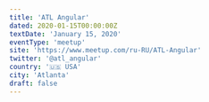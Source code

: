 ```yaml
---
title: 'ATL Angular'
dated: 2020-01-15T00:00:00Z
textDate: 'January 15, 2020'
eventType: 'meetup'
site: 'https://www.meetup.com/ru-RU/ATL-Angular'
twitter: '@atl_angular'
country: '🇺🇸 USA'
city: 'Atlanta'
draft: false
---
```

